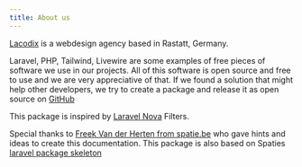 ```yaml
---
title: About us
---
```


[Lacodix](https://www.lacodix.de) is a webdesign agency based in Rastatt, Germany.

Laravel, PHP, Tailwind, Livewire are some examples of free pieces of software we use in our projects.
All of this software is open source and free to use and we are very appreciative of that.
If we found a solution that might help other developers, we try to create a package and release it
as open source on [GitHub](https://www.github.com/lacodix) 

This package is inspired by [Laravel Nova](https://nova.laravel.com/) Filters.

Special thanks to [Freek Van der Herten from spatie.be](https://spatie.be/) who gave hints and ideas
to create this documentation. This package is also based on Spaties 
[laravel package skeleton](https://github.com/spatie/package-skeleton-laravel) 